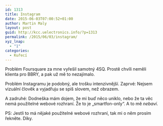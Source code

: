 ```yaml
---
id: 1313
title: Instagram
date: 2015-06-03T07:00:52+01:00
author: Martin Maly
layout: post
guid: http://kcc.uelectronics.info/?p=1313
permalink: /2015/06/03/instagram/
xyz_lnap:
  - "1"
categories:
  - Kuřecí
---
```

Problém Foursquare za mne vyřešil samotný 4SQ. Prostě chvíli neměli klienta pro BBRY, a pak už mě to nezajímalo.

Problém Instagramu je podobný, ale trošku intenzivnější. Zaprvé: Nejsem vizuální člověk a vyjadřuju se spíš slovem, než obrazem.

A zadruhé: Dodneška mám dojem, že mi buď něco uniklo, nebo že ta věc nemá použitelné webové rozhraní. Že to je &#8222;smartfon-only&#8220;. A to mě _nebaví_.

PS: Jestli to má nějaké použitelné webové rozhraní, tak mi o něm prosím řekněte. Díky.